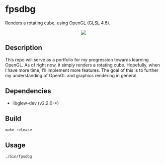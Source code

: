 # fpsdbg

Renders a rotating cube, using OpenGL (GLSL 4.6).

<div align="center">
  <img src="https://media3.giphy.com/media/v1.Y2lkPTc5MGI3NjExNXFwMzRibHQ0NHB0c2s3NDc4MXdjOHJsZGhxanVoenVoOHd4cXEydyZlcD12MV9pbnRlcm5hbF9naWZfYnlfaWQmY3Q9Zw/nKMxtFth5NcMsxNV5c/giphy.gif"/>
</div>

## Description
This repo will serve as a portfolio for my progression towards learning OpenGL. As of right now, it simply renders a rotating cube. Hopefully, when I have more time, I'll implement more features. The goal of this is to further my understanding of OpenGL and graphics rendering in general.

## Dependencies
+ libglew-dev (v2.2.0-*)

## Build
```
make release
```

## Usage
```
./bin/fpsdbg
```